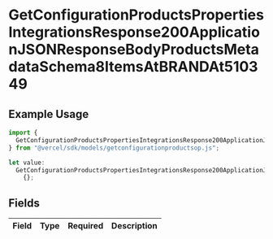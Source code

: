 # GetConfigurationProductsPropertiesIntegrationsResponse200ApplicationJSONResponseBodyProductsMetadataSchema8ItemsAtBRANDAt510349

## Example Usage

```typescript
import {
  GetConfigurationProductsPropertiesIntegrationsResponse200ApplicationJSONResponseBodyProductsMetadataSchema8ItemsAtBRANDAt510349,
} from "@vercel/sdk/models/getconfigurationproductsop.js";

let value:
  GetConfigurationProductsPropertiesIntegrationsResponse200ApplicationJSONResponseBodyProductsMetadataSchema8ItemsAtBRANDAt510349 =
    {};
```

## Fields

| Field       | Type        | Required    | Description |
| ----------- | ----------- | ----------- | ----------- |